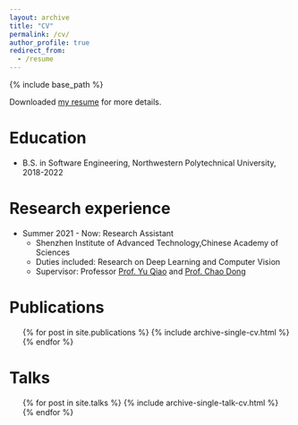 ```yaml
---
layout: archive
title: "CV"
permalink: /cv/
author_profile: true
redirect_from:
  - /resume
---
```


{% include base_path %}

Downloaded [my resume](/files/ZheyuanLi_Resume_.pdf) for more details.

Education
======
* B.S. in Software Engineering, Northwestern Polytechnical University, 2018-2022  

Research experience
======
* Summer 2021 - Now: Research Assistant
  * Shenzhen Institute of Advanced Technology,Chinese Academy of Sciences
  * Duties included: Research on Deep Learning and Computer Vision
  * Supervisor: Professor [Prof. Yu Qiao](http://mmlab.siat.ac.cn/yuqiao) and [Prof. Chao Dong](http://xpixel.group/2010/01/20/chaodong.html)
  

Publications
======
  <ul>{% for post in site.publications %}
    {% include archive-single-cv.html %}
  {% endfor %}</ul>
  
Talks
======
  <ul>{% for post in site.talks %}
    {% include archive-single-talk-cv.html %}
  {% endfor %}</ul>



